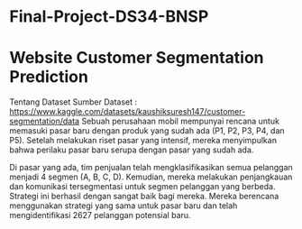 # Final-Project-DS34-BNSP
# Website Customer Segmentation Prediction

Tentang Dataset
Sumber Dataset : https://www.kaggle.com/datasets/kaushiksuresh147/customer-segmentation/data 
Sebuah perusahaan mobil mempunyai rencana untuk memasuki pasar baru dengan produk yang sudah ada (P1, P2, P3, P4, dan P5). Setelah melakukan riset pasar yang intensif, mereka menyimpulkan bahwa perilaku pasar baru serupa dengan pasar yang sudah ada.

Di pasar yang ada, tim penjualan telah mengklasifikasikan semua pelanggan menjadi 4 segmen (A, B, C, D). Kemudian, mereka melakukan penjangkauan dan komunikasi tersegmentasi untuk segmen pelanggan yang berbeda. Strategi ini berhasil dengan sangat baik bagi mereka. Mereka berencana menggunakan strategi yang sama untuk pasar baru dan telah mengidentifikasi 2627 pelanggan potensial baru.
